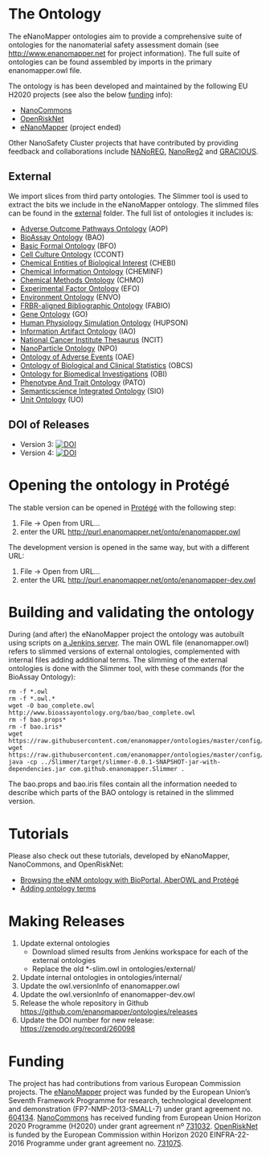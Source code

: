 The Ontology
============

The eNanoMapper ontologies aim to provide a comprehensive suite of ontologies for the nanomaterial safety assessment domain (see http://www.enanomapper.net for project information). The full suite of ontologies can be found assembled by imports in the primary enanomapper.owl file.

The ontology is has been developed and maintained by the following EU H2020 projects (see also the below
[funding](README.md#funding) info):

* [NanoCommons](https://www.nanocommons.eu/)
* [OpenRiskNet](https://openrisknet.org/)
* [eNanoMapper](http://enanomapper.net/) (project ended)

Other NanoSafety Cluster projects that have contributed by providing feedback and collaborations
include [NANoREG](http://www.nanoreg.eu/), [NanoReg2](http://www.nanoreg2.eu/) and
[GRACIOUS](https://www.h2020gracious.eu/).

External
--------
We import slices from third party ontologies. The Slimmer tool is used to extract the bits we include
in the eNanoMapper ontology. The slimmed files can be found in the [external](external) folder.
The full list of ontologies it includes is:

* [Adverse Outcome Pathways Ontology](https://github.com/DataSciBurgoon/aop-ontology) (AOP)
* [BioAssay Ontology](http://bioassayontology.org/) (BAO)
* [Basic Formal Ontology](http://basic-formal-ontology.org/) (BFO)
* [Cell Culture Ontology](http://bioportal.bioontology.org/ontologies/CCONT?p=summary) (CCONT)
* [Chemical Entities of Biological Interest](https://www.ebi.ac.uk/chebi/) (CHEBI)
* [Chemical Information Ontology](https://github.com/semanticchemistry/semanticchemistry/) (CHEMINF)
* [Chemical Methods Ontology](https://github.com/rsc-ontologies/rsc-cmo) (CHMO)
* [Experimental Factor Ontology](https://www.ebi.ac.uk/efo/) (EFO)
* [Environment Ontology](http://environmentontology.org/) (ENVO)
* [FRBR-aligned Bibliographic Ontology](https://sparontologies.github.io/fabio/current/fabio.html) (FABIO)
* [Gene Ontology](http://www.geneontology.org/) (GO)
* [Human Physiology Simulation Ontology](https://www.scai.fraunhofer.de/en/business-research-areas/bioinformatics/downloads.html) (HUPSON)
* [Information Artifact Ontology](https://github.com/information-artifact-ontology/IAO/) (IAO)
* [National Cancer Institute Thesaurus](https://nciterms.nci.nih.gov/) (NCIT)
* [NanoParticle Ontology](http://www.nano-ontology.org/) (NPO)
* [Ontology of Adverse Events](http://www.oae-ontology.org/) (OAE)
* [Ontology of Biological and Clinical Statistics](https://github.com/obcs/obcs) (OBCS)
* [Ontology for Biomedical Investigations](http://obi-ontology.org/) (OBI)
* [Phenotype And Trait Ontology](https://github.com/pato-ontology/pato) (PATO)
* [Semanticscience Integrated Ontology](https://github.com/micheldumontier/semanticscience) (SIO)
* [Unit Ontology](https://github.com/bio-ontology-research-group/unit-ontology) (UO)

DOI of Releases
---------------

* Version 3: [![DOI](https://zenodo.org/badge/DOI/10.5281/zenodo.47119.svg)](https://doi.org/10.5281/zenodo.47119)
* Version 4: [![DOI](https://zenodo.org/badge/DOI/10.5281/zenodo.260098.svg)](https://doi.org/10.5281/zenodo.260098)

Opening the ontology in Protégé
===============================

The stable version can be opened in [Protégé](https://protege.stanford.edu/) with the following step:

1. File → Open from URL...
2. enter the URL http://purl.enanomapper.net/onto/enanomapper.owl

The development version is opened in the same way, but with a different URL:

1. File → Open from URL...
2. enter the URL http://purl.enanomapper.net/onto/enanomapper-dev.owl

Building and validating the ontology
====================================

During (and after) the eNanoMapper project the ontology was autobuilt using scripts on
[a Jenkins server](https://jenm.bigcat.maastrichtuniversity.nl/). The main OWL file (enanomapper.owl)
refers to slimmed versions of external ontologies, complemented with internal files adding additional
terms. The slimming of the external ontologies is done with the Slimmer tool, with these commands (for the
BioAssay Ontology):

    rm -f *.owl
    rm -f *.owl.*
    wget -O bao_complete.owl http://www.bioassayontology.org/bao/bao_complete.owl
    rm -f bao.props*
    rm -f bao.iris*
    wget https://raw.githubusercontent.com/enanomapper/ontologies/master/config/bao.props
    wget https://raw.githubusercontent.com/enanomapper/ontologies/master/config/bao.iris
    java -cp ../Slimmer/target/slimmer-0.0.1-SNAPSHOT-jar-with-dependencies.jar com.github.enanomapper.Slimmer .

The bao.props and bao.iris files contain all the information needed to describe which parts of the BAO ontology
is retained in the slimmed version.

Tutorials
=========

Please also check out these tutorials, developed by eNanoMapper, NanoCommons, and OpenRiskNet:

* [Browsing the eNM ontology with BioPortal, AberOWL and Protégé](https://enanomapper.github.io/tutorials/BrowseOntology/Tutorial%20browsing%20eNM%20ontology.html)
* [Adding ontology terms](https://enanomapper.github.io/tutorials/Added%20ontology%20terms/README.html)

Making Releases
===============

1. Update external ontologies
   * Download slimed results from Jenkins workspace for each of the external ontologies
   * Replace the old *-slim.owl in ontologies/external/
2. Update internal ontologies in ontologies/internal/
3. Update the owl.versionInfo of enanomapper.owl
4. Update the owl.versionInfo of enanomapper-dev.owl
5. Release the whole repository in Github https://github.com/enanomapper/ontologies/releases 
6. Update the DOI number for new release: https://zenodo.org/record/260098

Funding
=======

The project has had contributions from various European Commission projects. The
[eNanoMapper](http://enanomapper.net/) project was funded by the European Union’s Seventh
Framework Programme for research, technological development and demonstration
(FP7-NMP-2013-SMALL-7) under grant agreement no. [604134](https://cordis.europa.eu/project/rcn/110961/factsheet/en).
[NanoCommons](https://www.nanocommons.eu/) has received funding from European Union Horizon
2020 Programme (H2020) under grant agreement nº [731032](https://cordis.europa.eu/project/rcn/212586/factsheet/en).
[OpenRiskNet](https://openrisknet.org/) is funded by the European Commission within Horizon 2020
EINFRA-22-2016 Programme under grant agreement no. [731075](https://cordis.europa.eu/project/rcn/206759/factsheet/en).


